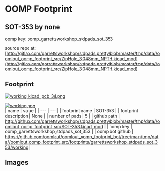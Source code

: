 # OOMP Footprint  
## SOT-353  by none  
  
oomp key: oomp_garrettsworkshop_stdpads_sot_353  
  
source repo at: [http://gitlab.com/garrettsworkshop/stdpads.pretty/blob/master/tmp/data//oomlout_oomp_footprint_src/ZipHole_3.048mm_NPTH.kicad_mod](http://gitlab.com/garrettsworkshop/stdpads.pretty/blob/master/tmp/data//oomlout_oomp_footprint_src/ZipHole_3.048mm_NPTH.kicad_mod)  
## Footprint  
  
[![working_kicad_pcb_3d.png](working_kicad_pcb_3d_600.png)](working_kicad_pcb_3d.png)  
  
[![working.png](working_600.png)](working.png)  
| name | value | 
| --- | --- | 
| footprint name | SOT-353 | 
| footprint description | None | 
| number of pads | 5 | 
| github path | http://github.com/garrettsworkshop/stdpads.pretty/blob/master/tmp/data//oomlout_oomp_footprint_src/SOT-353.kicad_mod | 
| oomp key | oomp_garrettsworkshop_stdpads_sot_353 | 
| oomp bot github | https://github.com/oomlout/oomlout_oomp_footprint_bot/tree/main/tmp/data//oomlout_oomp_footprint_src/footprints/garrettsworkshop_stdpads_sot_353/working | 
## Images  
